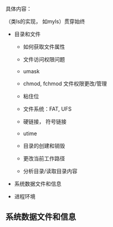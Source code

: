

具体内容：

（类ls的实现， 如myls）贯穿始终

- 目录和文件

    -  如何获取文件属性

    - 文件访问权限问题

    - umask

    - chmod, fchmod 文件权限更改/管理

    - 粘住位

    - 文件系统：FAT, UFS

    - 硬链接， 符号链接

    - utime

    - 目录的创建和销毁

    - 更改当前工作路径

    - 分析目录/读取目录内容

- 系统数据文件和信息

- 进程环境





## 系统数据文件和信息

